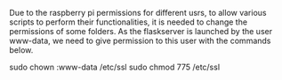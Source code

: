 Due to the raspberry pi permissions for different usrs, to allow various scripts to perform their functionalities, it is needed to change the permissions of some folders. As the flaskserver is launched by the user www-data, we need to give permission to this user with the commands below.

sudo chown :www-data /etc/ssl
sudo chmod 775 /etc/ssl

